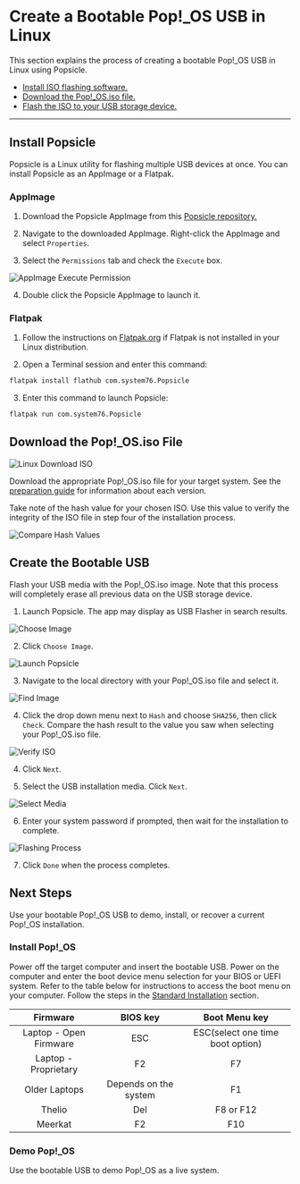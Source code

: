 # Create a Bootable Pop!_OS USB in Linux

This section explains the process of creating a bootable Pop!\_OS USB in Linux using Popsicle.

- [Install ISO flashing software.](/Getting-Started/Create-bootable-media/bootable-usb-using-linux.html#install-popsicle)
- [Download the Pop!_OS.iso file.](/Getting-Started/Create-bootable-media/bootable-usb-using-linux.html#download-the-pop_osiso-file)
- [Flash the ISO to your USB storage device.](/Getting-Started/Create-bootable-media/bootable-usb-using-linux.html#create-the-bootable-usb)

---

## Install Popsicle

Popsicle is a Linux utility for flashing multiple USB devices at once. You can install Popsicle as an AppImage or a Flatpak.

### AppImage

1. Download the Popsicle AppImage from this [Popsicle repository.](https://github.com/pop-os/popsicle/releases/latest)

2. Navigate to the downloaded AppImage. Right-click the AppImage and select `Properties`.

3. Select the `Permissions` tab and check the `Execute` box.

![AppImage Execute Permission](/images/create-bootable-usb-linux/appimage-execute.png)

4. Double click the Popsicle AppImage to launch it.

### Flatpak

1. Follow the instructions on [Flatpak.org](https://flatpak.org/setup/) if Flatpak is not installed in your Linux distribution.

2. Open a Terminal session and enter this command: 

```bash
flatpak install flathub com.system76.Popsicle
```

3. Enter this command to launch Popsicle: 

```bash 
flatpak run com.system76.Popsicle
```

## Download the Pop!_OS.iso File

![Linux Download ISO](/images/create-bootable-usb-linux/using-linux-download-iso.png)

Download the appropriate Pop!_OS.iso file for your target system. See the [preparation guide](/Getting-Started/Create-bootable-media/create-bootable-usb.html#choose-a-pop_os-image) for information about each version. 

Take note of the hash value for your chosen ISO. Use this value to verify the integrity of the ISO file in step four of the installation process.

![Compare Hash Values](/images/create-bootable-usb-linux/compare-hash-values.png)

## Create the Bootable USB

Flash your USB media with the Pop!_OS.iso image. Note that this process will completely erase all previous data on the USB storage device.

1. Launch Popsicle. The app may display as USB Flasher in search results.

![Choose Image](/images/create-bootable-usb-linux/launch-popsicle-app.png)

2. Click `Choose Image`.

![Launch Popsicle](/images/create-bootable-usb-linux/choose-image.png)

3. Navigate to the local directory with your Pop!_OS.iso file and select it.

![Find Image](/images/create-bootable-usb-linux/find-image.png)

4. Click the drop down menu next to `Hash` and choose `SHA256`, then click `Check`. Compare the hash result to the value you saw when selecting your Pop!\_OS.iso file.

![Verify ISO](/images/create-bootable-usb-linux/verify-iso.png)

4. Click `Next`. 

5. Select the USB installation media. Click `Next`.

![Select Media](/images/create-bootable-usb-linux/select-media.png)

6. Enter your system password if prompted, then wait for the installation to complete.

![Flashing Process](/images/create-bootable-usb-linux/flashing-process.png)

7. Click `Done` when the process completes.

## Next Steps

Use your bootable Pop!_OS USB to demo, install, or recover a current Pop!_OS installation.

### Install Pop!_OS

Power off the target computer and insert the bootable USB. Power on the computer and enter the boot device menu selection for your BIOS or UEFI system. Refer to the table below for instructions to access the boot menu on your computer. Follow the steps in the [Standard Installation](/Getting-Started/Installation/installation.md) section.

| Firmware               | BIOS key | Boot Menu key                    |
|:----------------------:|:--------:|:--------------------------------:|
| Laptop - Open Firmware | ESC      | ESC(select one time boot option) |
| Laptop - Proprietary   | F2       | F7                               |
| Older Laptops          | Depends on the system | F1                  |
| Thelio                 | Del      |  F8 or F12                       |
| Meerkat                | F2       | F10                              |

### Demo Pop!_OS

Use the bootable USB to demo Pop!_OS as a live system.
<!--This chapter will be linked when completed-->
